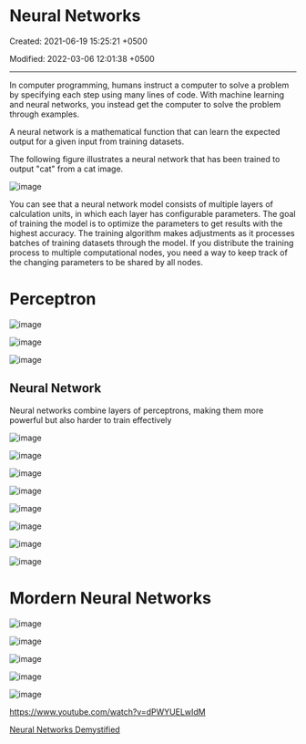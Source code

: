 # Neural Networks

Created: 2021-06-19 15:25:21 +0500

Modified: 2022-03-06 12:01:38 +0500

---

In computer programming, humans instruct a computer to solve a problem by specifying each step using many lines of code. With machine learning and neural networks, you instead get the computer to solve the problem through examples.

A neural network is a mathematical function that can learn the expected output for a given input from training datasets.

The following figure illustrates a neural network that has been trained to output "cat" from a cat image.

![image](media/Neural-Networks-image1.png)

You can see that a neural network model consists of multiple layers of calculation units, in which each layer has configurable parameters. The goal of training the model is to optimize the parameters to get results with the highest accuracy. The training algorithm makes adjustments as it processes batches of training datasets through the model. If you distribute the training process to multiple computational nodes, you need a way to keep track of the changing parameters to be shared by all nodes.

# Perceptron

![image](media/Neural-Networks-image2.png)

![image](media/Neural-Networks-image3.png)

![image](media/Neural-Networks-image4.png)

## Neural Network

Neural networks combine layers of perceptrons, making them more powerful but also harder to train effectively

![image](media/Neural-Networks-image5.jpg)

![image](media/Neural-Networks-image6.png)

![image](media/Neural-Networks-image7.png)

![image](media/Neural-Networks-image8.png)

![image](media/Neural-Networks-image9.png)

![image](media/Neural-Networks-image10.png)

![image](media/Neural-Networks-image11.png)

![image](media/Neural-Networks-image12.png)

# Mordern Neural Networks

![image](media/Neural-Networks-image13.png)

![image](media/Neural-Networks-image14.png)

![image](media/Neural-Networks-image15.png)

![image](media/Neural-Networks-image16.png)

![image](media/Neural-Networks-image17.png)

<https://www.youtube.com/watch?v=dPWYUELwIdM>

[Neural Networks Demystified](https://www.youtube.com/playlist?list=PLiaHhY2iBX9hdHaRr6b7XevZtgZRa1PoU)
